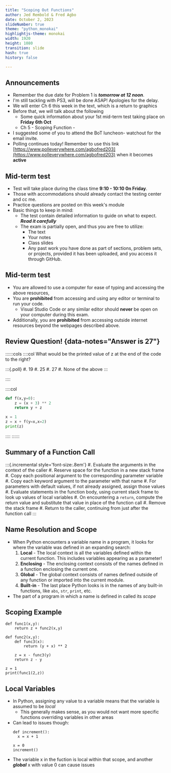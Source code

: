 ```yaml
---
title: "Scoping Out Functions"
author: Jed Rembold & Fred Agbo
date: October 2, 2023
slideNumber: true
theme: "python_monokai"
highlightjs-theme: monokai
width: 1920
height: 1080
transition: slide
hash: true
history: false

---
```



## Announcements
- Remember the due date for Problem 1 is ***tomorrow at 12 noon***.
- I'm still tackling with PS3, will be done ASAP! Apologies for the delay.
- We will enter Ch 6 this week in the text, which is a return to graphics
- Before that, we will talk about the following  
	- Some quick information about your 1st mid-term test taking place on **Friday 6th Oct**
	- Ch 5 - Scoping Function - 
- I suggested some of you to attend the BoT luncheon- watchout for the email invite.
- Polling continues today! Remember to use this link [https://www.polleverywhere.com/agbofred203](https://www.polleverywhere.com/agbofred203) when it becomes **active**



<!--
## Wordle Tidbits
- Two useful ideas for Wordle:
	- You can check if an individual element is in a particular sequence of elements using the `in` keyword
	  
	  ```python
	  "1" in "12345"
	  ```
	  - Always returns a boolean (True/False)
	- You can change the case of all letters in a string using `upper()` or `lower()` methods
	  
	  ```python
	  lowered = "ABCDEF".lower()
	  uppered = "abcDEF".upper()
	  ```
	  - The method returns a **new** string, so make sure you assign it to something
-->
## Mid-term test
- Test will take place during the class time **9:10 - 10:10 0n Friday**.
- Those with accommodations should already contact the testing center and cc me.
- Practice questions are posted on this week's module
- Basic things to keep in mind:
	- The test contain detailed information to guide on what to expect. ***Read it carefully***
	- The exam is partially open, and thus you are free to utilize:
		- The text
		- Your notes
		- Class slides
		- Any past work you have done as part of sections, problem sets, or projects, provided it has been uploaded, and you access it through GitHub.

## Mid-term test 		
- You are allowed to use a computer for ease of typing and accessing the above resources, 
- You are **prohibited** from accessing and using any editor or terminal to run your code. 
	- Visual Studio Code or any similar editor should **never** be open on your computer during this exam. 
- Additionally, you are **prohibited** from accessing outside internet resources beyond the webpages described above.


## Review Question! {data-notes="Answer is 27"}

::::::cols
::::col
What would be the printed value of z at the end of the code to the right?

:::{.poll}
#. 19
#. 25
#. 27
#. None of the above
:::

::::

::::col
```python
def f(x,y=0):
	z = (x + 3) ** 2
	return y + z

x = 1
z = x + f(y=x,x=2)
print(z)

```

::::
::::::

## Summary of a Function Call 

:::{.incremental style='font-size:.8em'}
#. Evaluate the arguments in the context of the caller
#. Reserve space for the function in a new stack frame
#. Copy each positional argument to the corresponding parameter variable
#. Copy each keyword argument to the parameter with that name
#. For parameters with default values, if not already assigned, assign those values
#. Evaluate statements in the function body, using current stack frame to look up values of local variables
#. On encountering a `return`, compute the return value and substitute that value in place of the function call
#. Remove the stack frame
#. Return to the caller, continuing from just after the function call
:::


## Name Resolution and Scope
- When Python encounters a variable name in a program, it looks for where the variable was defined in an expanding search:
	1. **Local** - The local context is all the variables defined within the current function. This includes variables appearing as a parameter!
	2. **Enclosing** - The enclosing context consists of the names defined in a function enclosing the current one.
	3. **Global** - The global context consists of names defined outside of any function or imported into the current module.
	4. **Built-in** - The last place Python looks is in the names of any built-in functions, like `abs`, `str`, `print`, etc.
- The part of a program in which a name is defined in called its _scope_

## Scoping Example
```{.python data-line-numbers="" style='max-height:900px'}
def func1(x,y):
	return z + func2(x,y)

def func2(x,y):
	def func3(x):
		return (y + x) ** 2

	z = x - func3(y)
	return z - y

z = 1
print(func1(2,z))
```

## Local Variables
- In Python, assigning any value to a variable means that the variable is assumed to be _local_
	- This generally makes sense, as you would not want more specific functions overriding variables in other areas
- Can lead to issues though:
  ```{.python .badcode}
  def increment():
  	x = x + 1
  
  x = 0
  increment()
  ```
- The variable x in the fuction is local within that scope, and another ***global*** x with value 0 can cause issues

